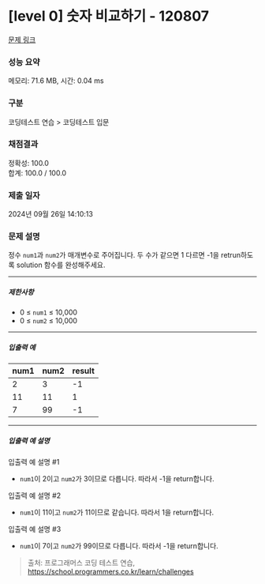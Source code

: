 # [level 0] 숫자 비교하기 - 120807 

[문제 링크](https://school.programmers.co.kr/learn/courses/30/lessons/120807) 

### 성능 요약

메모리: 71.6 MB, 시간: 0.04 ms

### 구분

코딩테스트 연습 > 코딩테스트 입문

### 채점결과

정확성: 100.0<br/>합계: 100.0 / 100.0

### 제출 일자

2024년 09월 26일 14:10:13

### 문제 설명

<p>정수 <code>num1</code>과 <code>num2</code>가 매개변수로 주어집니다. 두 수가 같으면 1 다르면 -1을 retrun하도록 solution 함수를 완성해주세요.</p>

<hr>

<h5>제한사항</h5>

<ul>
<li>0 ≤ <code>num1</code> ≤ 10,000</li>
<li>0 ≤ <code>num2</code> ≤ 10,000</li>
</ul>

<hr>

<h5>입출력 예</h5>
<table class="table">
        <thead><tr>
<th>num1</th>
<th>num2</th>
<th>result</th>
</tr>
</thead>
        <tbody><tr>
<td>2</td>
<td>3</td>
<td>-1</td>
</tr>
<tr>
<td>11</td>
<td>11</td>
<td>1</td>
</tr>
<tr>
<td>7</td>
<td>99</td>
<td>-1</td>
</tr>
</tbody>
      </table>
<hr>

<h5>입출력 예 설명</h5>

<p>입출력 예 설명 #1</p>

<ul>
<li><code>num1</code>이 2이고 <code>num2</code>가 3이므로 다릅니다. 따라서 -1을 return합니다.</li>
</ul>

<p>입출력 예 설명 #2</p>

<ul>
<li><code>num1</code>이 11이고 <code>num2</code>가 11이므로 같습니다. 따라서 1을 return합니다.</li>
</ul>

<p>입출력 예 설명 #3</p>

<ul>
<li><code>num1</code>이 7이고 <code>num2</code>가 99이므로 다릅니다. 따라서 -1을 return합니다.</li>
</ul>


> 출처: 프로그래머스 코딩 테스트 연습, https://school.programmers.co.kr/learn/challenges